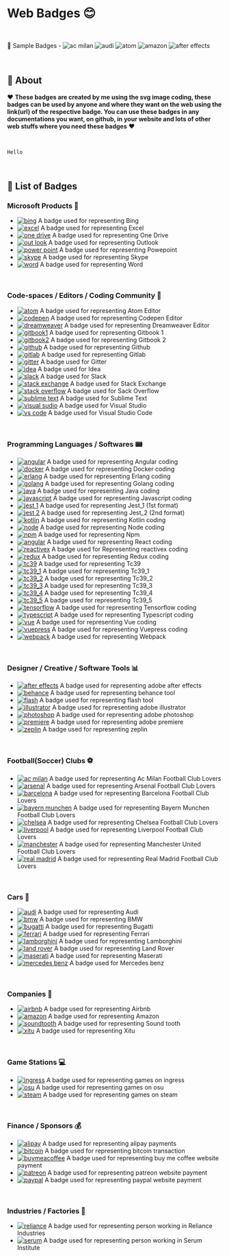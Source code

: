#  Web Badges 😊 

<br>

👋 Sample Badges - ![ac milan](badges/footballclubs/ac_milan.svg)  ![audi](badges/cars/audi.svg) ![atom](badges/codespaces/atom.svg) ![amazon](badges/companies/amazon.svg) ![after effects](badges/designer/after_effects.svg)

<br>

## 📝 About

❤️ **These badges are created by me using the svg image coding, these badges can be used by anyone and where they want on the web using the link(url) of the respective badge. You can use these badges in any documentations you want, on github, in your website and lots of other web stuffs where you need these badges** ❤️

<br>

```
Hello 
```

<br>

## 📛 List of Badges

### Microsoft Products 🏢 

- [![bing](badges/microsoft/bing.svg)](https://arnoldvaz27.github.io/badges/microsoft/bing.svg) A badge used for representing Bing
- [![excel](badges/microsoft/excel.svg)](https://arnoldvaz27.github.io/badges/microsoft/excel.svg) A badge used for representing Excel
- [![one drive](badges/microsoft/onedrive.svg)](https://arnoldvaz27.github.io/badges/microsoft/onedrive.svg) A badge used for representing One Drive
- [![out look](badges/microsoft/outlook.svg)](https://arnoldvaz27.github.io/badges/microsoft/outlook.svg) A badge used for representing Outlook
- [![power point](badges/microsoft/powerpoint.svg)](https://arnoldvaz27.github.io/badges/microsoft/powerpoint.svg) A badge used for representing Powepoint
- [![skype](badges/microsoft/skype.svg)](https://arnoldvaz27.github.io/badges/microsoft/skype.svg) A badge used for representing Skype
- [![word](badges/microsoft/word.svg)](https://arnoldvaz27.github.io/badges/microsoft/word.svg) A badge used for representing Word

<br>

### Code-spaces / Editors / Coding Community 📄

- [![atom](badges/codespaces/atom.svg)](https://arnoldvaz27.github.io/badges/codespaces/atom.svg) A badge used for representing Atom Editor
- [![codepen](badges/codespaces/codepen.svg)](https://arnoldvaz27.github.io/badges/codespaces/codepen.svg) A badge used for representing Codepen Editor
- [![dreamweaver](badges/codespaces/dreamweaver.svg)](https://arnoldvaz27.github.io/badges/codespaces/dreamweaver.svg) A badge used for representing Dreamweaver Editor
- [![gitbook1](badges/codespaces/gitbook_1.svg)](https://arnoldvaz27.github.io/badges/codespaces/gitbook_1.svg) A badge used for representing Gitbook 1 
- [![gitbook2](badges/codespaces/gitbook_2.svg)](https://arnoldvaz27.github.io/badges/codespaces/gitbook_2.svg) A badge used for representing Gitbook 2
- [![github](badges/codespaces/github.svg)](https://arnoldvaz27.github.io/badges/codespaces/github.svg) A badge used for representing Github
- [![gitlab](badges/codespaces/gitlab.svg)](https://arnoldvaz27.github.io/badges/codespaces/gitlab.svg) A badge used for representing Gitlab
- [![gitter](badges/codespaces/gitter.svg)](https://arnoldvaz27.github.io/badges/codespaces/gitter.svg) A badge used for Gitter
- [![idea](badges/codespaces/idea.svg)](https://arnoldvaz27.github.io/badges/codespaces/idea.svg) A badge used for Idea
- [![slack](badges/codespaces/slack.svg)](https://arnoldvaz27.github.io/badges/codespaces/slack.svg) A badge used for Slack
- [![stack exchange](badges/codespaces/stackexchange.svg)](https://arnoldvaz27.github.io/badges/codespaces/stackexchange.svg) A badge used for Stack Exchange
- [![stack overflow](badges/codespaces/stackoverflow.svg)](https://arnoldvaz27.github.io/badges/codespaces/stackoverflow.svg) A badge used for Sack Overflow
- [![sublime text](badges/codespaces/sublime_text.svg)](https://arnoldvaz27.github.io/badges/codespaces/sublime_text.svg) A badge used for Sublime Text
- [![visual sudio](badges/codespaces/visual_studio.svg)](https://arnoldvaz27.github.io/badges/codespaces/visual_studio.svg) A badge used for Visual Studio
- [![vs code](badges/codespaces/visual_studio_code.svg)](https://arnoldvaz27.github.io/badges/codespaces/visual_studio_code.svg) A badge used for Visual Studio Code


<br>

### Programming Languages / Softwares 📟 

- [![angular](badges/programming/angular.svg)](https://arnoldvaz27.github.io/badges/programming/angular.svg) A badge used for representing Angular coding
- [![docker](badges/programming/docker.svg)](https://arnoldvaz27.github.io/badges/programming/docker.svg) A badge used for representing Docker coding
- [![erlang](badges/programming/erlang.svg)](https://arnoldvaz27.github.io/badges/programming/erlang.svg) A badge used for representing Erlang coding
- [![golang](badges/programming/golang.svg)](https://arnoldvaz27.github.io/badges/programming/golang.svg) A badge used for representing Golang coding
- [![java](badges/programming/java.svg)](https://arnoldvaz27.github.io/badges/programming/java.svg) A badge used for representing Java coding
- [![javascript](badges/programming/javascript.svg)](https://arnoldvaz27.github.io/badges/programming/javascript.svg) A badge used for representing Javascript coding
- [![jest 1](badges/programming/jest_1.svg)](https://arnoldvaz27.github.io/badges/programming/jest_1.svg) A badge used for representing Jest_1 (1st format)
- [![jest 2](badges/programming/jest_2.svg)](https://arnoldvaz27.github.io/badges/programming/jest_2.svg) A badge used for representing Jest_2 (2nd format)
- [![kotlin](badges/programming/kotlin.svg)](https://arnoldvaz27.github.io/badges/programming/kotlin.svg) A badge used for representing Kotlin coding
- [![node](badges/programming/node.svg)](https://arnoldvaz27.github.io/badges/programming/node.svg) A badge used for representing Node coding
- [![npm](badges/programming/npm.svg)](https://arnoldvaz27.github.io/badges/programming/npm.svg) A badge used for representing Npm
- [![angular](badges/programming/react.svg)](https://arnoldvaz27.github.io/badges/programming/react.svg) A badge used for representing React coding
- [![reactivex](badges/programming/reactivex.svg)](https://arnoldvaz27.github.io/badges/programming/reactivex.svg) A badge used for Representing reactivex coding
- [![redux](badges/programming/redux.svg)](https://arnoldvaz27.github.io/badges/programming/redux.svg) A badge used for representing Redux coding
- [![tc39](badges/programming/tc39.svg)](https://arnoldvaz27.github.io/badges/programming/tc39.svg) A badge used for representing Tc39
- [![tc39_1](badges/programming/tc39_1.svg)](https://arnoldvaz27.github.io/badges/programming/tc39_1.svg) A badge used for representing Tc39_1 
- [![tc39_2](badges/programming/tc39_2.svg)](https://arnoldvaz27.github.io/badges/programming/tc39_2.svg) A badge used for representing Tc39_2 
- [![tc39_3](badges/programming/tc39_3.svg)](https://arnoldvaz27.github.io/badges/programming/tc39_3.svg) A badge used for representing Tc39_3 
- [![tc39_4](badges/programming/tc39_4.svg)](https://arnoldvaz27.github.io/badges/programming/tc39_4.svg) A badge used for representing Tc39_4 
- [![tc39_5](badges/programming/tc39_5.svg)](https://arnoldvaz27.github.io/badges/programming/tc39_5.svg) A badge used for representing Tc39_5 
- [![tensorflow](badges/programming/tensorflow.svg)](https://arnoldvaz27.github.io/badges/programming/tensorflow.svg) A badge used for representing Tensorflow coding
- [![typescript](badges/programming/typescript.svg)](https://arnoldvaz27.github.io/badges/programming/typescript.svg) A badge used for representing Typescript coding
- [![vue](badges/programming/vue.svg)](https://arnoldvaz27.github.io/badges/programming/vue.svg) A badge used for representing Vue coding
- [![vuepress](badges/programming/vuepress.svg)](https://arnoldvaz27.github.io/badges/programming/vuepress.svg) A badge used for representing Vuepress coding
- [![webpack](badges/programming/webpack.svg)](https://arnoldvaz27.github.io/badges/programming/webpack.svg) A badge used for representing Webpack 

<br>

### Designer / Creative / Software Tools 📊 

- [![after effects](badges/designer/after_effects.svg)](https://arnoldvaz27.github.io/badges/designer/after_effects.svg) A badge used for representing adobe after effects
- [![behance](badges/designer/behance.svg)](https://arnoldvaz27.github.io/badges/designer/behance.svg) A badge used for representing behance tool
- [![flash](badges/designer/flash.svg)](https://arnoldvaz27.github.io/badges/designer/flash.svg) A badge used for representing flash tool
- [![illustrator](badges/designer/illustrator.svg)](https://arnoldvaz27.github.io/badges/designer/illustrator.svg) A badge used for representing adobe illustrator
- [![photoshop](badges/designer/photoshop.svg)](https://arnoldvaz27.github.io/badges/designer/photoshop.svg) A badge used for representing adobe photoshop
- [![premiere](badges/designer/premiere.svg)](https://arnoldvaz27.github.io/badges/designer/premiere.svg) A badge used for representing adobe premiere
- [![zeplin](badges/designer/zeplin.svg)](https://arnoldvaz27.github.io/badges/designer/zeplin.svg) A badge used for representing zeplin

<br>

### Football(Soccer) Clubs ⚽

- [![ac milan](badges/footballclubs/ac_milan.svg)](https://arnoldvaz27.github.io/badges/footballclubs/ac_milan.svg) A badge used for representing Ac Milan Football Club Lovers
- [![arsenal](badges/footballclubs/arsenal.svg)](https://arnoldvaz27.github.io/badges/footballclubs/arsenal.svg) A badge used for representing Arsenal Football Club Lovers
- [![barcelona](badges/footballclubs/barcelona.svg)](https://arnoldvaz27.github.io/badges/footballclubs/barcelona.svg) A badge used for representing Barcelona Football Club Lovers
- [![bayern munchen](badges/footballclubs/bayern_munchen.svg)](https://arnoldvaz27.github.io/badges/footballclubs/bayern_munchen.svg) A badge used for representing Bayern Munchen Football Club Lovers
- [![chelsea](badges/footballclubs/chelsea.svg)](https://arnoldvaz27.github.io/badges/footballclubs/chelsea.svg) A badge used for representing Chelsea Football Club Lovers
- [![liverpool](badges/footballclubs/liverpool.svg)](https://arnoldvaz27.github.io/badges/footballclubs/liverpool.svg) A badge used for representing Liverpool Football Club Lovers
- [![manchester](badges/footballclubs/manchester_united.svg)](https://arnoldvaz27.github.io/badges/footballclubs/manchester_united.svg) A badge used for representing Manchester United Football Club Lovers
- [![real madrid](badges/footballclubs/real_madrid.svg)](https://arnoldvaz27.github.io/badges/footballclubs/real_madrid.svg) A badge used for representing Real Madrid Football Club Lovers

<br>

### Cars 🚗

- [![audi](badges/cars/audi.svg)](https://arnoldvaz27.github.io/badges/cars/audi.svg) A badge used for representing Audi
- [![bmw](badges/cars/bmw.svg)](https://arnoldvaz27.github.io/badges/cars/bmw.svg) A badge used for representing BMW
- [![bugatti](badges/cars/bugatti.svg)](https://arnoldvaz27.github.io/badges/cars/bugatti.svg) A badge used for representing Bugatti
- [![ferrari](badges/cars/ferrari.svg)](https://arnoldvaz27.github.io/badges/cars/ferrari.svg) A badge used for representing Ferrari
- [![lamborghini](badges/cars/lamborghini.svg)](https://arnoldvaz27.github.io/badges/cars/lamborghini.svg) A badge used for representing Lamborghini
- [![land rover](badges/cars/land_rover.svg)](https://arnoldvaz27.github.io/badges/cars/land_rover.svg) A badge used for representing Land Rover
- [![maserati](badges/cars/maserati.svg)](https://arnoldvaz27.github.io/badges/cars/maserati.svg) A badge used for representing Maserati
- [![mercedes benz](badges/cars/mercedes_benz.svg)](https://arnoldvaz27.github.io/badges/cars/mercedes_benz.svg) A badge used for Mercedes benz

<br>

### Companies 🏬

- [![airbnb](badges/companies/airbnb.svg)](https://arnoldvaz27.github.io/badges/companies/airbnb.svg) A badge used for representing Airbnb
- [![amazon](badges/companies/amazon.svg)](https://arnoldvaz27.github.io/badges/companies/amazon.svg) A badge used for representing Amazon
- [![soundtooth](badges/companies/soundtooth.svg)](https://arnoldvaz27.github.io/badges/companies/soundtooth.svg) A badge used for representing Sound tooth
- [![xitu](badges/companies/xitu.svg)](https://arnoldvaz27.github.io/badges/companies/xitu.svg) A badge used for representing Xitu

<br>

### Game Stations 💻 

- [![ingress](badges/gamestations/ingress.svg)](https://arnoldvaz27.github.io/badges/gamestations/ingress.svg) A badge used for representing games on ingress
- [![osu](badges/gamestations/osu.svg)](https://arnoldvaz27.github.io/badges/gamestations/osu.svg) A badge used for representing games on osu
- [![steam](badges/gamestations/steam.svg)](https://arnoldvaz27.github.io/badges/gamestations/steam.svg) A badge used for representing games on steam

<br>

### Finance / Sponsors 💰

- [![alipay](badges/finance/alipay.svg)](https://arnoldvaz27.github.io/badges/finance/alipay.svg) A badge used for representing alipay payments
- [![bitcoin](badges/finance/bitcoin.svg)](https://arnoldvaz27.github.io/badges/finance/bitcoin.svg) A badge used for representing bitcoin transaction
- [![buymeacoffee](badges/finance/buymeacoffee.svg)](https://arnoldvaz27.github.io/badges/finance/buymeacoffee.svg) A badge used for representing buy me coffee website payment
- [![patreon](badges/finance/patreon.svg)](https://arnoldvaz27.github.io/badges/finance/patreon.svg) A badge used for representing patreon website payment
- [![paypal](badges/finance/paypal.svg)](https://arnoldvaz27.github.io/badges/finance/paypal.svg) A badge used for representing paypal website payment

<br>

### Industries / Factories 🏬

- [![reliance](badges/inc/reliance.svg)](https://arnoldvaz27.github.io/badges/inc/reliance.svg) A badge used for representing person working in Reliance Industries
- [![serum](badges/inc/serum.svg)](https://arnoldvaz27.github.io/badges/inc/serum.svg) A badge used for representing person working in Serum Institute
